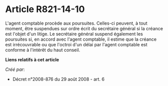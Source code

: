 # Article R821-14-10

L'agent comptable procède aux poursuites. Celles-ci peuvent, à tout moment, être suspendues sur ordre écrit du secrétaire
général si la créance est l'objet d'un litige. Le secrétaire général suspend également les poursuites si, en accord avec
l'agent comptable, il estime que la créance est irrécouvrable ou que l'octroi d'un délai par l'agent comptable est conforme à
l'intérêt du haut conseil.

**Liens relatifs à cet article**

_Créé par_:

  - Décret n°2008-876 du 29 août 2008 - art. 6
